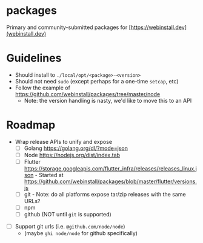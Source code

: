 # packages

Primary and community-submitted packages for [https://webinstall.dev](webinstall.dev)

# Guidelines

- Should install to `./local/opt/<package>-<version>`
- Should not need `sudo` (except perhaps for a one-time `setcap`, etc)
- Follow the example of <https://github.com/webinstall/packages/tree/master/node>
  - Note: the version handling is nasty, we'd like to move this to an API
  
# Roadmap

- Wrap release APIs to unify and expose
  - [ ] Golang <https://golang.org/dl/?mode=json>
  - [ ] Node <https://nodejs.org/dist/index.tab>
  - [ ] Flutter <https://storage.googleapis.com/flutter_infra/releases/releases_linux.json>
        - Started at <https://github.com/webinstall/packages/blob/master/flutter/versions.js>
  - [ ] git
        - Note: do all platforms expose tar/zip releases with the same URLs?
  - [ ] npm
  - [ ] github (NOT until `git` is supported)
- [ ] Support git urls (i.e. `@github.com/node/node`)
  - (maybe `ghi node/node` for github specifically)
